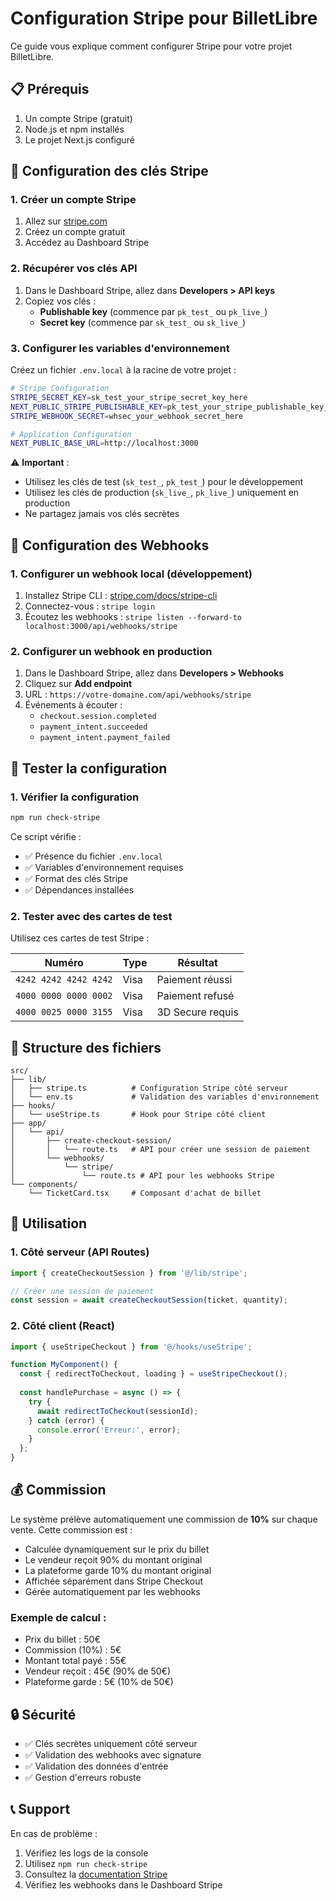 # Configuration Stripe pour BilletLibre

Ce guide vous explique comment configurer Stripe pour votre projet BilletLibre.

## 📋 Prérequis

1. Un compte Stripe (gratuit)
2. Node.js et npm installés
3. Le projet Next.js configuré

## 🔑 Configuration des clés Stripe

### 1. Créer un compte Stripe

1. Allez sur [stripe.com](https://stripe.com)
2. Créez un compte gratuit
3. Accédez au Dashboard Stripe

### 2. Récupérer vos clés API

1. Dans le Dashboard Stripe, allez dans **Developers > API keys**
2. Copiez vos clés :
   - **Publishable key** (commence par `pk_test_` ou `pk_live_`)
   - **Secret key** (commence par `sk_test_` ou `sk_live_`)

### 3. Configurer les variables d'environnement

Créez un fichier `.env.local` à la racine de votre projet :

```bash
# Stripe Configuration
STRIPE_SECRET_KEY=sk_test_your_stripe_secret_key_here
NEXT_PUBLIC_STRIPE_PUBLISHABLE_KEY=pk_test_your_stripe_publishable_key_here
STRIPE_WEBHOOK_SECRET=whsec_your_webhook_secret_here

# Application Configuration
NEXT_PUBLIC_BASE_URL=http://localhost:3000
```

⚠️ **Important** : 
- Utilisez les clés de test (`sk_test_`, `pk_test_`) pour le développement
- Utilisez les clés de production (`sk_live_`, `pk_live_`) uniquement en production
- Ne partagez jamais vos clés secrètes

## 🔧 Configuration des Webhooks

### 1. Configurer un webhook local (développement)

1. Installez Stripe CLI : [stripe.com/docs/stripe-cli](https://stripe.com/docs/stripe-cli)
2. Connectez-vous : `stripe login`
3. Écoutez les webhooks : `stripe listen --forward-to localhost:3000/api/webhooks/stripe`

### 2. Configurer un webhook en production

1. Dans le Dashboard Stripe, allez dans **Developers > Webhooks**
2. Cliquez sur **Add endpoint**
3. URL : `https://votre-domaine.com/api/webhooks/stripe`
4. Événements à écouter :
   - `checkout.session.completed`
   - `payment_intent.succeeded`
   - `payment_intent.payment_failed`

## 🧪 Tester la configuration

### 1. Vérifier la configuration

```bash
npm run check-stripe
```

Ce script vérifie :
- ✅ Présence du fichier `.env.local`
- ✅ Variables d'environnement requises
- ✅ Format des clés Stripe
- ✅ Dépendances installées

### 2. Tester avec des cartes de test

Utilisez ces cartes de test Stripe :

| Numéro | Type | Résultat |
|--------|------|----------|
| `4242 4242 4242 4242` | Visa | Paiement réussi |
| `4000 0000 0000 0002` | Visa | Paiement refusé |
| `4000 0025 0000 3155` | Visa | 3D Secure requis |

## 📁 Structure des fichiers

```
src/
├── lib/
│   ├── stripe.ts          # Configuration Stripe côté serveur
│   └── env.ts             # Validation des variables d'environnement
├── hooks/
│   └── useStripe.ts       # Hook pour Stripe côté client
├── app/
│   └── api/
│       ├── create-checkout-session/
│       │   └── route.ts   # API pour créer une session de paiement
│       └── webhooks/
│           └── stripe/
│               └── route.ts # API pour les webhooks Stripe
└── components/
    └── TicketCard.tsx     # Composant d'achat de billet
```

## 🚀 Utilisation

### 1. Côté serveur (API Routes)

```typescript
import { createCheckoutSession } from '@/lib/stripe';

// Créer une session de paiement
const session = await createCheckoutSession(ticket, quantity);
```

### 2. Côté client (React)

```typescript
import { useStripeCheckout } from '@/hooks/useStripe';

function MyComponent() {
  const { redirectToCheckout, loading } = useStripeCheckout();
  
  const handlePurchase = async () => {
    try {
      await redirectToCheckout(sessionId);
    } catch (error) {
      console.error('Erreur:', error);
    }
  };
}
```

## 💰 Commission

Le système prélève automatiquement une commission de **10%** sur chaque vente. Cette commission est :
- Calculée dynamiquement sur le prix du billet
- Le vendeur reçoit 90% du montant original
- La plateforme garde 10% du montant original
- Affichée séparément dans Stripe Checkout
- Gérée automatiquement par les webhooks

### Exemple de calcul :
- Prix du billet : 50€
- Commission (10%) : 5€
- Montant total payé : 55€
- Vendeur reçoit : 45€ (90% de 50€)
- Plateforme garde : 5€ (10% de 50€)

## 🔒 Sécurité

- ✅ Clés secrètes uniquement côté serveur
- ✅ Validation des webhooks avec signature
- ✅ Validation des données d'entrée
- ✅ Gestion d'erreurs robuste

## 📞 Support

En cas de problème :
1. Vérifiez les logs de la console
2. Utilisez `npm run check-stripe`
3. Consultez la [documentation Stripe](https://stripe.com/docs)
4. Vérifiez les webhooks dans le Dashboard Stripe 